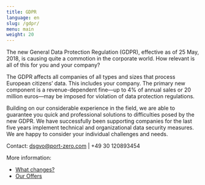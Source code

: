 ```yaml
---
title: GDPR
language: en
slug: /gdpr/
menu: main
weight: 20
---
```


The new General Data Protection Regulation (GDPR), effective as of 25 May, 2018, is causing quite a commotion in the corporate world. How relevant is all of this for you and your company?

The GDPR affects all companies of all types and sizes that process European citizens’ data. This includes your company. The primary new component is a revenue-dependent fine––up to 4% of annual sales or 20 million euros––may be imposed for violation of data protection regulations.

Building on our considerable experience in the field, we are able to guarantee you quick and professional solutions to difficulties posed by the new GDPR. We have successfully been supporting companies for the last five years implement technical and organizational data security measures. We are happy to consider your individual challenges and needs.

Contact: [dsgvo@port-zero.com](mailto:dsgvo@port-zero.com) | +49 30 120893454

More information:

* [What changes?](/gdpr/info/)
* [Our Offers](/gdpr/offers/)
